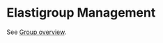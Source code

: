 <meta name="robots" content="noindex">

# Elastigroup Management

See [Group overview](elastigroup/tutorials/elastigroup-actions-menu/elastigroup-overview?id=instances).
